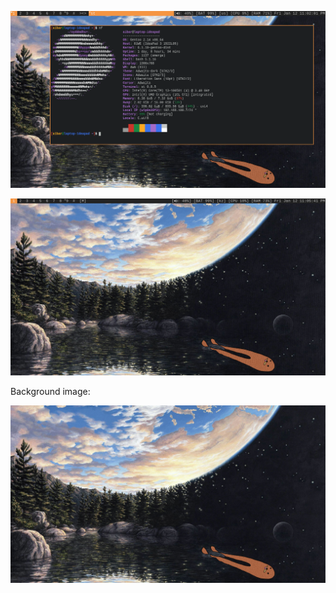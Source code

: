 <p align="center">
  <img src=".README/Image1.png">
</p>

<p align="center">
  <img src=".README/Image2.png">
<p>


Background image:

<p align="center">
  <img src=".README/Image3.png">
<p>
